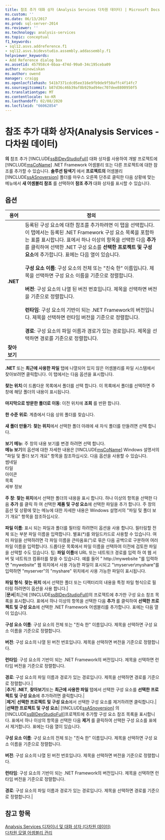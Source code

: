 ```yaml
---
title: 참조 추가 대화 상자 (Analysis Services 다차원 데이터) | Microsoft Docs
ms.custom: ''
ms.date: 06/13/2017
ms.prod: sql-server-2014
ms.reviewer: ''
ms.technology: analysis-services
ms.topic: conceptual
f1_keywords:
- sql12.asvs.addreference.f1
- sql12.asvs.bidevstudio.assembly.addassembly.f1
helpviewer_keywords:
- Add Reference dialog box
ms.assetid: 457958c4-6baa-474d-99a0-34c195ceba09
author: minewiskan
ms.author: owend
manager: craigg
ms.openlocfilehash: 541b7371cdc05ee316e9fb9de9f50affc4f14fc7
ms.sourcegitcommit: b87d36c46b39af8b929ad94ec707dee8800950f5
ms.translationtype: MT
ms.contentlocale: ko-KR
ms.lasthandoff: 02/08/2020
ms.locfileid: "66062854"
---
```

# <a name="add-reference-dialog-box-analysis-services---multidimensional-data"></a>참조 추가 대화 상자(Analysis Services - 다차원 데이터)
  
  **의** 참조 추가 [!INCLUDE[ssBIDevStudioFull](../includes/ssbidevstudiofull-md.md)] 대화 상자를 사용하여 개발 프로젝트에 [!INCLUDE[msCoName](../includes/msconame-md.md)] .NET Framework 어셈블리 또는 다른 프로젝트에 대한 참조를 추가할 수 있습니다. 
  **솔루션 탐색기** 에서 **프로젝트의** 어셈블리 [!INCLUDE[ssASnoversion](../includes/ssasnoversion-md.md)] 폴더를 마우스 오른쪽 단추로 클릭한 다음 상황에 맞는 메뉴에서 **새 어셈블리 참조** 를 선택하여 **참조 추가** 대화 상자를 표시할 수 있습니다.  
  
## <a name="options"></a>옵션  
  
|용어|정의|  
|----------|----------------|  
|**.NET**|등록된 구성 요소에 대한 참조를 추가하려면 이 탭을 선택합니다. 이 탭에서는 등록된 .NET Framework 구성 요소 목록을 포함하는 표를 표시합니다. 표에서 하나 이상의 항목을 선택한 다음 **추가** 를 클릭하여 선택한 .NET 구성 요소를 **선택한 프로젝트 및 구성 요소**에 추가합니다. 표에는 다음 열이 있습니다.<br /><br /> **구성 요소 이름**: 구성 요소의 전체 또는 "친숙 한" 이름입니다. 제목을 선택하면 구성 요소 이름을 기준으로 정렬합니다.<br /><br /> **버전**: 구성 요소의 나열 된 버전 번호입니다. 제목을 선택하면 버전을 기준으로 정렬합니다.<br /><br /> **런타임**: 구성 요소의 기반이 되는 .NET Framework의 버전입니다. 제목을 선택하면 런타임 버전을 기준으로 정렬합니다.<br /><br /> **경로**: 구성 요소의 파일 이름과 경로가 있는 경로입니다. 제목을 선택하면 경로를 기준으로 정렬합니다.|  
|**찾아보기**|
  **.NET** 또는 **최근에 사용한 파일** 탭에 나열되어 있지 않은 어셈블리를 파일 시스템에서 찾아보려면 클릭합니다. 이 탭에서는 다음 옵션을 표시합니다.<br /><br /> **찾는 위치**:이 드롭다운 목록에서 폴더를 선택 합니다. 이 목록에서 폴더를 선택하면 주 창에 해당 폴더의 내용이 표시됩니다.<br /><br /> **마지막으로 방문한 폴더로 이동**: 이전 위치에 **조회** 를 반환 합니다.<br /><br /> **한 수준 위로**: 계층에서 다음 상위 폴더를 찾습니다.<br /><br /> **새 폴더 만들기**: **찾는 위치**에서 선택한 폴더 아래에 새 자식 폴더를 만들려면 선택 합니다.<br /><br /> **보기 메뉴**: 주 창의 내용 보기를 변경 하려면 선택 합니다.  
  **메뉴 보기**의 옵션에 대한 자세한 내용은 [!INCLUDE[msCoName](../includes/msconame-md.md)] Windows 설명서의 "파일 및 폴더 보기 개요" 항목을 참조하십시오. 다음 옵션을 사용할 수 있습니다.<br />썸네일<br />타일<br />아이콘<br />목록<br />세부 정보<br /><br /> **주 창**: **찾는 위치**에서 선택한 폴더의 내용을 표시 합니다. 하나 이상의 항목을 선택한 다음 **추가** 를 클릭 하 여 선택한 **제품 및 구성 요소**에 선택한 파일을 추가 합니다. 주 창의 옵션 및 상황에 맞는 메뉴에 대한 자세한 내용은 Windows 설명서의 "파일 및 폴더 보기 개요" 항목을 참조하십시오.<br /><br /> **파일 이름**: 표시 되는 파일과 폴더를 필터링 하려면이 옵션을 사용 합니다. 필터링할 전체 또는 부분 파일 이름을 입력합니다. 별표(\*)를 와일드카드로 사용할 수 있습니다. 여러 파일을 선택하려면 각 파일 이름을 큰따옴표(")로 묶은 다음 공백으로 구분하여 여러 파일 이름을 입력합니다. 드롭다운 목록에서 파일 이름을 선택하여 이전에 검토한 파일을 선택할 수도 있습니다. 팁: **파일 이름**에 URL 또는 네트워크 경로를 입력 하 여 웹 서버 및 네트워크 컴퓨터를 찾을 수 있습니다. 예를 들어 " http://mywebsite "를 입력하면 "mywebsite" 웹 위치에서 사용 가능한 파일이 표시되고 "\\myserver\myshare"를 입력하면 "myserver"의 "myshare" 위치에서 사용 가능한 파일이 표시됩니다.<br /><br /> **파일 형식**: **찾는 위치** 에서 선택한 폴더 또는 디렉터리의 내용을 특정 파일 형식으로 필터링 하려면이 옵션을 사용 합니다.|  
|**문서**|최근에 [!INCLUDE[ssBIDevStudioFull](../includes/ssbidevstudiofull-md.md)]의 프로젝트에 추가한 구성 요소 참조 목록을 표시합니다. 표에서 하나 이상의 항목을 선택한 다음 **추가** 를 클릭하여 **선택한 프로젝트 및 구성 요소**에 선택한 .NET Framework 어셈블리를 추가합니다. 표에는 다음 열이 있습니다.<br /><br /> **구성 요소 이름**: 구성 요소의 전체 또는 "친숙 한" 이름입니다. 제목을 선택하면 구성 요소 이름을 기준으로 정렬합니다.<br /><br /> **버전**: 구성 요소의 나열 된 버전 번호입니다. 제목을 선택하면 버전을 기준으로 정렬합니다.<br /><br /> **런타임**: 구성 요소의 기반이 되는 .NET Framework의 버전입니다. 제목을 선택하면 런타임 버전을 기준으로 정렬합니다.<br /><br /> **경로**: 구성 요소의 파일 이름과 경로가 있는 경로입니다. 제목을 선택하면 경로를 기준으로 정렬합니다.|  
|**추가**|
  **.NET**, **찾아보기**또는 **최근에 사용한 파일** 탭에서 선택한 구성 요소를 **선택한 프로젝트 및 구성 요소**에 추가하려면 클릭합니다.|  
|**제거**|
  **선택한 프로젝트 및 구성 요소**에서 선택한 구성 요소를 제거하려면 클릭합니다.|  
|**선택한 프로젝트 및 구성 요소**|
  [!INCLUDE[ssASnoversion](../includes/ssasnoversion-md.md)] 의 [!INCLUDE[ssBIDevStudioFull](../includes/ssbidevstudiofull-md.md)]프로젝트에 추가할 구성 요소 참조 목록을 표시합니다. 표에서 하나 이상의 항목을 선택한 다음 **제거** 를 클릭하여 선택한 구성 요소를 표에서 제거합니다. 표에는 다음 열이 있습니다.<br /><br /> **구성 요소 이름**: 구성 요소의 전체 또는 "친숙 한" 이름입니다. 제목을 선택하면 구성 요소 이름을 기준으로 정렬합니다.<br /><br /> **버전**: 구성 요소의 나열 된 버전 번호입니다. 제목을 선택하면 버전을 기준으로 정렬합니다.<br /><br /> **런타임**: 구성 요소의 기반이 되는 .NET Framework의 버전입니다. 제목을 선택하면 런타임 버전을 기준으로 정렬합니다.<br /><br /> **경로**: 구성 요소의 파일 이름과 경로가 있는 경로입니다. 제목을 선택하면 경로를 기준으로 정렬합니다.|  
  
## <a name="see-also"></a>참고 항목  
 [Analysis Services 디자이너 및 대화 상자 &#40;다차원 데이터&#41;](analysis-services-designers-and-dialog-boxes-multidimensional-data.md)   
 [다차원 모델 어셈블리 관리](multidimensional-models/multidimensional-model-assemblies-management.md)  
  
  
